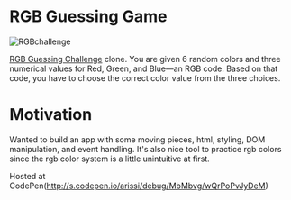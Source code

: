 # RGB Guessing Game
![RGBchallenge](https://petapixel.com/assets/uploads/2016/06/rgbchallenge-800x420.jpg)

[RGB Guessing Challenge](http://www.rgbchallenge.com/) clone.
You are given 6 random colors and three numerical values for Red, Green, and Blue—an RGB code. Based on that code, you have to choose the correct color value from the three choices.

# Motivation

Wanted to build an app with some moving pieces, html, styling, DOM manipulation, and event handling. It's also nice tool to practice rgb colors since the rgb color system is a little unintuitive at first.

Hosted at CodePen(http://s.codepen.io/arissi/debug/MbMbvg/wQrPoPvJyDeM)


